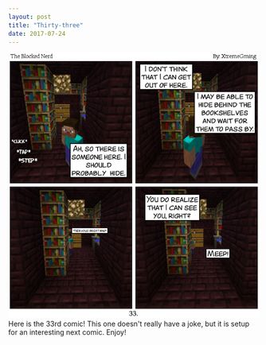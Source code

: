 ```yaml
---
layout: post
title: "Thirty-three"
date: 2017-07-24
---
```

<img src="/comics/comic33.png" alt="33" class="inline" />
Here is the 33rd comic! This one doesn't really have a joke, but it is setup for an interesting next comic. Enjoy!
